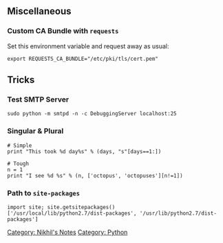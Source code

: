 Miscellaneous
-------------

### Custom CA Bundle with `requests`

Set this environment variable and request away as usual:

    export REQUESTS_CA_BUNDLE="/etc/pki/tls/cert.pem"

Tricks
------

### Test SMTP Server

    sudo python -m smtpd -n -c DebuggingServer localhost:25

### Singular & Plural

    # Simple
    print "This took %d day%s" % (days, "s"[days==1:])

    # Tough
    n = 1
    print "I see %d %s" % (n, ['octopus', 'octopuses'][n!=1])

### Path to `site-packages`

    import site; site.getsitepackages()
    ['/usr/local/lib/python2.7/dist-packages', '/usr/lib/python2.7/dist-packages']

[Category: Nikhil's Notes](Category:_Nikhil's_Notes "wikilink")
[Category: Python](Category:_Python "wikilink")
